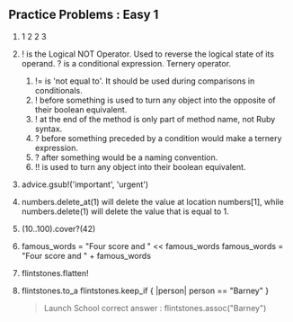 ## Practice Problems : Easy 1

1. 1
   2
   2
   3

2. ! is the Logical NOT Operator.  Used to reverse the logical state of its operand.
   ? is a conditional expression.  Ternery operator.
    1. != is 'not equal to'.  It should be used during comparisons in conditionals.
    2. ! before something is used to turn any object into the opposite of their boolean equivalent.
    3. ! at the end of the method is only part of method name, not Ruby syntax.
    4. ? before something preceded by a condition would make a ternery expression.
    5. ? after something would be a naming convention.
    6. !! is used to turn any object into their boolean equivalent.

3. advice.gsub!('important', 'urgent')

4. numbers.delete_at(1) will delete the value at location numbers[1], 
   while numbers.delete(1) will delete the value that is equal to 1.

5. (10..100).cover?(42)

6. famous_words = "Four score and " << famous_words
   famous_words = "Four score and " + famous_words

7. flintstones.flatten!

8. flintstones.to_a
   flintstones.keep_if { |person| person == "Barney" }
   > Launch School correct answer :
      >flintstones.assoc("Barney")

